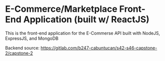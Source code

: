 # E-Commerce/Marketplace Front-End Application (built w/ ReactJS)

This is the front-end application for the E-Commerse API built with NodeJS, ExpressJS, and MongoDB

Backend source: https://gitlab.com/b247-cabuntucan/s42-s46-capstone-2/capstone-2